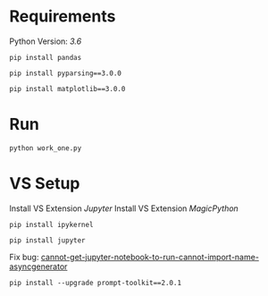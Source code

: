 # Requirements

Python Version: *3.6*

```
pip install pandas
```

```
pip install pyparsing==3.0.0
```

```
pip install matplotlib==3.0.0
```


# Run

```
python work_one.py
```


# VS Setup

Install VS Extension *Jupyter*
Install VS Extension *MagicPython*

```
pip install ipykernel
```

```
pip install jupyter
```

Fix bug: [cannot-get-jupyter-notebook-to-run-cannot-import-name-asyncgenerator](https://stackoverflow.com/questions/60927504/cannot-get-jupyter-notebook-to-run-cannot-import-name-asyncgenerator/65557088#65557088)

```
pip install --upgrade prompt-toolkit==2.0.1
```